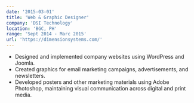 ```yaml
---
date: '2015-03-01'
title: 'Web & Graphic Designer'
company: 'DSI Technology'
location: 'BGC, PH'
range: 'Sept 2014 - Marc 2015'
url: 'https://dimensionsystems.com/'
---
```


- Designed and implemented company websites using WordPress and Joomla.
- Created graphics for email marketing campaigns, advertisements, and newsletters.
- Developed posters and other marketing materials using Adobe Photoshop, maintaining visual communication across digital and print media.
